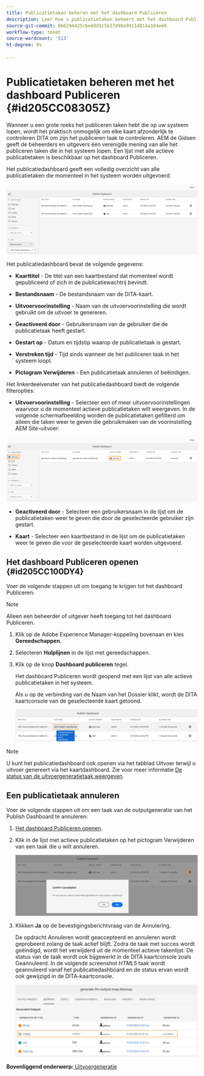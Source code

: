 ```yaml
---
title: Publicatietaken beheren met het dashboard Publiceren
description: Leer hoe u publicatietaken beheert met het dashboard Publiceren
source-git-commit: 8b6294425c6e60d1c5b37d98e99114014a104ee6
workflow-type: tm+mt
source-wordcount: '513'
ht-degree: 0%

---
```



# Publicatietaken beheren met het dashboard Publiceren {#id205CC08305Z}

Wanneer u een grote reeks het publiceren taken hebt die op uw systeem lopen, wordt het praktisch onmogelijk om elke kaart afzonderlijk te controleren DITA om zijn het publiceren taak te controleren. AEM de Gidsen geeft de beheerders en uitgevers één verenigde mening van alle het publiceren taken die in het systeem lopen. Een lijst met alle actieve publicatietaken is beschikbaar op het dashboard Publiceren.

Het publicatiedashboard geeft een volledig overzicht van alle publicatietaken die momenteel in het systeem worden uitgevoerd.

![](images/publish-dashboard.png)

Het publicatiedashboard bevat de volgende gegevens:

- **Kaarttitel** - De titel van een kaartbestand dat momenteel wordt gepubliceerd of zich in de publicatiewachtrij bevindt.

- **Bestandsnaam** - De bestandsnaam van de DITA-kaart.

- **Uitvoervoorinstelling** - Naam van de uitvoervoorinstelling die wordt gebruikt om de uitvoer te genereren.

- **Geactiveerd door** - Gebruikersnaam van de gebruiker die de publicatietaak heeft gestart.

- **Gestart op** - Datum en tijdstip waarop de publicatietaak is gestart.

- **Verstreken tijd** - Tijd sinds wanneer de het publiceren taak in het systeem loopt.

- **Pictogram Verwijderen** - Een publicatietaak annuleren of beëindigen.

Het linkerdeelvenster van het publicatiedashboard biedt de volgende filteropties:

- **Uitvoervoorinstelling** - Selecteer een of meer uitvoervoorinstellingen waarvoor u de momenteel actieve publicatietaken wilt weergeven. In de volgende schermafbeelding worden de publicatietaken gefilterd om alleen die taken weer te geven die gebruikmaken van de voorinstelling AEM Site-uitvoer:

![](images/publish-dashboard-preset-filter.png)

- **Geactiveerd door** - Selecteer een gebruikersnaam in de lijst om de publicatietaken weer te geven die door de geselecteerde gebruiker zijn gestart.

- **Kaart** - Selecteer een kaartbestand in de lijst om de publicatietaken weer te geven die voor de geselecteerde kaart worden uitgevoerd.

## Het dashboard Publiceren openen {#id205CC100DY4}

Voer de volgende stappen uit om toegang te krijgen tot het dashboard Publiceren:

>[!NOTE]
>
> Alleen een beheerder of uitgever heeft toegang tot het dashboard Publiceren.

1. Klik op de Adobe Experience Manager-koppeling bovenaan en kies **Gereedschappen**.

1. Selecteren **Hulplijnen** in de lijst met gereedschappen.

1. Klik op de knop **Dashboard publiceren** tegel.

   Het dashboard Publiceren wordt geopend met een lijst van alle actieve publicatietaken in het systeem.

   Als u op de verbinding van de Naam van het Dossier klikt, wordt de DITA kaartconsole van de geselecteerde kaart getoond.

   ![](images/publish-dashboard-click-filename-link.png)


>[!NOTE]
>
> U kunt het publicatiedashboard ook openen via het tabblad Uitvoer terwijl u uitvoer genereert via het kaartdashboard. Zie voor meer informatie [De status van de uitvoergeneratietaak weergeven](generate-output-for-a-dita-map.md#viewing_output_history).

## Een publicatietaak annuleren

Voer de volgende stappen uit om een taak van de outputgeneratie van het Publish Dashboard te annuleren:

1. [Het dashboard Publiceren openen](#id205CC100DY4).

1. Klik in de lijst met actieve publicatietaken op het pictogram Verwijderen van een taak die u wilt annuleren.

   ![](images/publish-dashboard-cancel-task.png)

1. Klikken **Ja** op de bevestigingsberichtvraag van de Annulering.

   De opdracht Annuleren wordt geaccepteerd en annuleren wordt geprobeerd zolang de taak actief blijft. Zodra de taak met succes wordt geëindigd, wordt het verwijderd uit de momenteel actieve takenlijst. De status van de taak wordt ook bijgewerkt in de DITA kaartconsole zoals Geannuleerd. In de volgende screenshot *HTML5* taak wordt geannuleerd vanaf het publicatiedashboard en de status ervan wordt ook gewijzigd in de DITA-kaartconsole.

   ![](images/cancelled-output-task.png)


**Bovenliggend onderwerp:**[ Uitvoergeneratie](generate-output.md)

